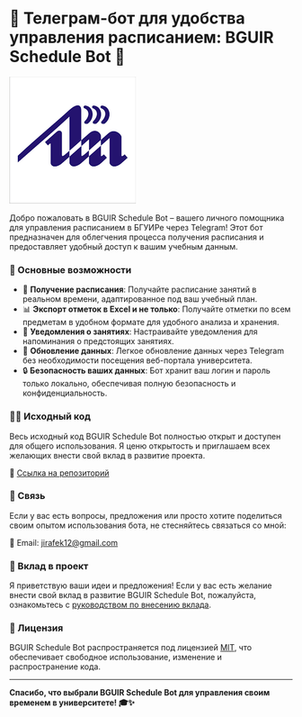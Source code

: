 # 📅 Телеграм-бот для удобства управления расписанием: BGUIR Schedule Bot 🤖

![BGUIR Schedule Bot Logo](./bguir_schedule_bot_logo.png)

Добро пожаловать в BGUIR Schedule Bot – вашего личного помощника для управления расписанием в БГУИРе через Telegram!
Этот бот предназначен для облегчения процесса получения расписания и предоставляет удобный доступ к вашим учебным
данным.

### 🚀 Основные возможности

- 📆 **Получение расписания**: Получайте расписание занятий в реальном времени, адаптированное под ваш учебный план.
- 📊 **Экспорт отметок в Excel и не только**: Получайте отметки по всем предметам в удобном формате для удобного анализа
  и хранения.
- 🔔 **Уведомления о занятиях**: Настраивайте уведомления для напоминания о предстоящих занятиях.
- 🔄 **Обновление данных**: Легкое обновление данных через Telegram без необходимости посещения веб-портала университета.
- 🔒 **Безопасность ваших данных**: Бот хранит ваш логин и пароль только локально, обеспечивая полную безопасность и
  конфиденциальность.

### 👩‍💻 Исходный код

Весь исходный код BGUIR Schedule Bot полностью открыт и доступен для общего использования. Я ценю открытость и
приглашаем всех желающих внести свой вклад в развитие проекта.

🔗 [Ссылка на репозиторий](https://github.com/Jirafek/BSUIR_schedule_bot)

### 📧 Связь

Если у вас есть вопросы, предложения или просто хотите поделиться своим опытом использования бота, не стесняйтесь
связаться со мной:

📧 Email: jirafek12@gmail.com

### 🤝 Вклад в проект

Я приветствую ваши идеи и предложения! Если у вас есть желание внести свой вклад в развитие BGUIR Schedule Bot,
пожалуйста, ознакомьтесь с [руководством по внесению вклада](CONTRIBUTING.md).

### 📄 Лицензия

BGUIR Schedule Bot распространяется под лицензией [MIT](LICENSE), что обеспечивает свободное использование, изменение и
распространение кода.

---

**Спасибо, что выбрали BGUIR Schedule Bot для управления своим временем в университете! 🎓✨**
